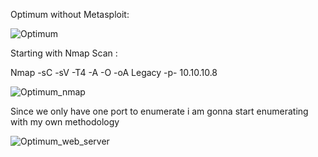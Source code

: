 Optimum without Metasploit:

![Optimum](https://user-images.githubusercontent.com/55708909/91416282-cce6a100-e86c-11ea-84df-635d1770a37d.png)

Starting with Nmap Scan :

Nmap -sC -sV -T4 -A -O -oA Legacy -p- 10.10.10.8

![Optimum_nmap](https://user-images.githubusercontent.com/55708909/91418130-5c8d4f00-e86f-11ea-8155-5beac2946de4.png)

Since we only have one port to enumerate i am gonna start enumerating with my own methodology

![Optimum_web_server](https://user-images.githubusercontent.com/55708909/91420363-3ae19700-e872-11ea-8906-a31de7fb0808.png)






